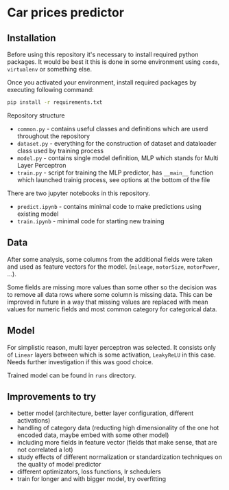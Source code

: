 # Car prices predictor

## Installation

Before using this repository it's necessary to install required python packages. It would be best it this is done in some environment using `conda`, `virtualenv` or something else.

Once you activated your environment, install required packages by executing following command:

```bash
pip install -r requirements.txt
```

Repository structure

- `common.py` - contains useful classes and definitions which are userd throughout the repository
- `dataset.py` - everything for the construction of dataset and dataloader class used by training process
- `model.py` - contains single model definition, MLP which stands for Multi Layer Perceptron
- `train.py` - script for training the MLP predictor, has `__main__` function which launched trainig process, see options at the bottom of the file

There are two jupyter notebooks in this repository.

- `predict.ipynb` - contains minimal code to make predictions using existing model
- `train.ipynb` - minimal code for starting new training

## Data

After some analysis, some columns from the additional fields were taken and used as feature vectors for the model. (`mileage`, `motorSize`, `motorPower`, ...).

Some fields are missing more values than some other so the decision was to remove all data rows where some column is missing data. This can be improved in future in a way that missing values are replaced with mean values for numeric fields and most common category for categorical data.

## Model

For simplistic reason, multi layer perceptron was selected. It consists only of `Linear` layers between which is some activation, `LeakyReLU` in this case. Needs further investigation if this was good choice.

Trained model can be found in `runs` directory.

## Improvements to try

- better model (architecture, better layer configuration, different activations)
- handling of category data (reducting high dimensionality of the one hot encoded data, maybe embed with some other model)
- including more fields in feature vector (fields that make sense, that are not correlated a lot)
- study effects of different normalization or standardization techniques on the quality of model predictor
- different optimizators, loss functions, lr schedulers
- train for longer and with bigger model, try overfitting
